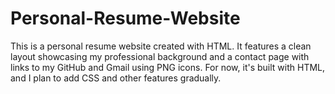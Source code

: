 # Personal-Resume-Website
This is a personal resume website created with HTML. It features a clean layout showcasing my professional background and a contact page with links to my GitHub and Gmail using PNG icons. For now, it's built with HTML, and I plan to add CSS and other features gradually.
